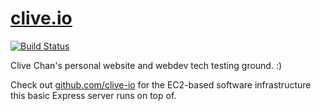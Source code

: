 [clive.io](https://clive.io)
============================

[![Build Status](https://travis-ci.org/clive-io/clive.io.svg?branch=master)](https://travis-ci.org/clive-io/clive.io)

Clive Chan's personal website and webdev tech testing ground. :)

Check out [github.com/clive-io](https://github.com/clive-io) for the EC2-based software infrastructure this basic Express server runs on top of.
